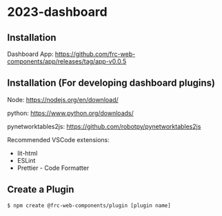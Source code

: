 # 2023-dashboard

## Installation

Dashboard App: https://github.com/frc-web-components/app/releases/tag/app-v0.0.5

## Installation (For developing dashboard plugins)

Node: https://nodejs.org/en/download/ 

python: https://www.python.org/downloads/

pynetworktables2js: https://github.com/robotpy/pynetworktables2js

Recommended VSCode extensions:

- lit-html
- ESLint
- Prettier - Code Formatter

## Create a Plugin

```
$ npm create @frc-web-components/plugin [plugin name]
```
